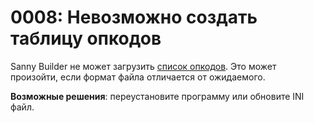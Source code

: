 # 0008: Невозможно создать таблицу опкодов

Sanny Builder не может загрузить [список опкодов](../../edit-modes/opcodes-list-scm.ini.md). Это может произойти, если формат файла отличается от ожидаемого.

**Возможные решения**: переустановите программу или обновите INI файл.

